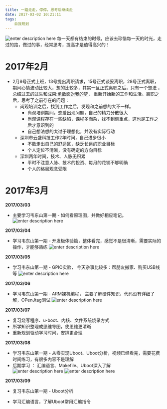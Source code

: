 ```yaml
---
title: 一路走走，停停，思考后继续走
date: 2017-03-02 10:21:11
tags:
	自我规划
---
```


![enter description here][1]
每一天都有结束的时候，应该去珍惜每一天的时光，走过的路，做过的事，经常思考，提高才是值得高兴的！

<!-- more -->

# 2017年2月

 - 2月8号正式上班，13号提出离职请求，15号正式谈妥离职，28号正式离职，期间心情波动比较大，想的比较多，其实一旦正式离职之后，只有一个想法 ，总结过去的过失和成果:[勇敢面对我的梦][2]， 重新开始新的工作和生活。离职之后，思考了之前存在的问题：
    - 尚观培训之后，找到工作之后，发现和之前想的大不一样。
    	- 尚观培训期间，恋爱出现问题，自己的精力分散很大
    	- 尚观课程存在一些缺陷，课程多而杂，找不到侧重点，这也是工作之后才意识到的
    	- 自己想法想的太过于理想化，并没有实际行动
    - 深圳市云盛科技工作2年时间，自己进步很小
    	- 不敢走出自己的舒适区，缺乏长远的职业目标
    	- 个人定位不清晰，没有确定的方向目标
    - 深圳两年时间，技术、人脉无积累
    	- 平时不注意人脉、技术的投资、每月的花销不够明确
    	- 个人的格局观念受限   

# 2017年3月

**2017/03/03**

 - 主要学习韦东山第一期 - 如何看原理图，并做好相应笔记。 
![enter description here][3]

**2017/03/04**
  

 - 学习韦东山第一期 - 开发板体验篇，整体看完，感觉不是很清晰，需要实际的操作，才能够熟练
![enter description here][4]

**2017/03/05**

 - 学习韦东山第一期 - GPIO实验， 今天杂事比较多：帮朋友搬家、购买USB线等
 ![enter description here][5]

**2017/03/06**

 - 学习韦东山第一期 - ARM裸机编程， 主要了解硬件知识，代码没有详细了解，OPenJtag测试
![enter description here][6]

**2017/03/07**

 - 复习烧写程序、u-boot、内核、文件系统烧录方式
 - 所学知识整理成思维导图，使思维更清晰
 - 重新规划驱动学习时间，安排更合理

**2017/03/08**

 - 学习韦东山第一期 - 从零实现Uboot、Uboot分析，视频已经看完，需要花费时间练习，有很多内容不是理解
 - 后期学习 ： 汇编语言、Makefile、Uboot深入了解
![enter description here][7]
![enter description here][8]

**2017/03/09**

- 复习韦东山第一期 - Uboot分析
- 学习汇编语言，了解Uboot常用汇编指令


  [1]: http://oimqf80rv.bkt.clouddn.com/1488975490276.jpg "图1.jpg"
  [2]: https://wisezhao.github.io/2017/02/21/%E5%8B%87%E6%95%A2%E7%9A%84%E5%8E%BB%E9%9D%A2%E5%AF%B9/
  [3]: http://oimqf80rv.bkt.clouddn.com/1488975489887.jpg "1488538270039.jpg"
  [4]: http://oimqf80rv.bkt.clouddn.com/1488975489880.jpg "1488636674932.jpg"
  [5]: http://oimqf80rv.bkt.clouddn.com/1488975489878.jpg "1488811436058.jpg"
  [6]: http://oimqf80rv.bkt.clouddn.com/1488975489880.jpg "1488811496752.jpg"
  [7]: http://oimqf80rv.bkt.clouddn.com/1488975490056.jpg "1488975434808.jpg"
  [8]: http://oimqf80rv.bkt.clouddn.com/1488975490195.jpg "1488975462447.jpg"
